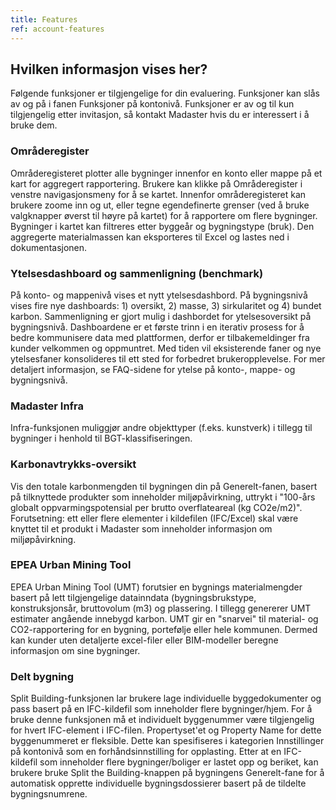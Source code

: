 ```yaml
---
title: Features
ref: account-features
---
```


## Hvilken informasjon vises her?
Følgende funksjoner er tilgjengelige for din evaluering. Funksjoner kan slås av og på i fanen Funksjoner på kontonivå. Funksjoner er av og til kun tilgjengelig etter invitasjon, så kontakt Madaster hvis du er interessert i å bruke dem.

### Områderegister
Områderegisteret plotter alle bygninger innenfor en konto eller mappe på et kart for aggregert rapportering. Brukere kan klikke på Områderegister i venstre navigasjonsmeny for å se kartet. Innenfor områderegisteret kan brukere zoome inn og ut, eller tegne egendefinerte grenser (ved å bruke valgknapper øverst til høyre på kartet) for å rapportere om flere bygninger. Bygninger i kartet kan filtreres etter byggeår og bygningstype (bruk). Den aggregerte materialmassen kan eksporteres til Excel og lastes ned i dokumentasjonen.

### Ytelsesdashboard og sammenligning (benchmark)
På konto- og mappenivå vises et nytt ytelsesdashbord. På bygningsnivå vises fire nye dashboards: 1) oversikt, 2) masse, 3) sirkularitet og 4) bundet karbon. Sammenligning er gjort mulig i dashbordet for ytelsesoversikt på bygningsnivå. Dashboardene er et første trinn i en iterativ prosess for å bedre kommunisere data med plattformen, derfor er tilbakemeldinger fra kunder velkommen og oppmuntret. Med tiden vil eksisterende faner og nye ytelsesfaner konsolideres til ett sted for forbedret brukeropplevelse. For mer detaljert informasjon, se FAQ-sidene for ytelse på konto-, mappe- og bygningsnivå.

### Madaster Infra
Infra-funksjonen muliggjør andre objekttyper (f.eks. kunstverk) i tillegg til bygninger i henhold til BGT-klassifiseringen.

### Karbonavtrykks-oversikt
Vis den totale karbonmengden til bygningen din på Generelt-fanen, basert på tilknyttede produkter som inneholder miljøpåvirkning, uttrykt i "100-års globalt oppvarmingspotensial per brutto overflateareal (kg CO2e/m2)". Forutsetning: ett eller flere elementer i kildefilen (IFC/Excel) skal være knyttet til et produkt i Madaster som inneholder informasjon om miljøpåvirkning.

### EPEA Urban Mining Tool
EPEA Urban Mining Tool (UMT) forutsier en bygnings materialmengder basert på lett tilgjengelige datainndata (bygningsbrukstype, konstruksjonsår, bruttovolum (m3) og plassering. I tillegg genererer UMT estimater angående innebygd karbon. UMT gir en "snarvei" til material- og CO2-rapportering for en bygning, portefølje eller hele kommunen. Dermed kan kunder uten detaljerte excel-filer eller BIM-modeller beregne informasjon om sine bygninger.

### Delt bygning
Split Building-funksjonen lar brukere lage individuelle byggedokumenter og pass basert på en IFC-kildefil som inneholder flere bygninger/hjem. For å bruke denne funksjonen må et individuelt byggenummer være tilgjengelig for hvert IFC-element i IFC-filen. Propertyset'et og Property Name for dette byggenummeret er fleksible. Dette kan spesifiseres i kategorien Innstillinger på kontonivå som en forhåndsinnstilling for opplasting. Etter at en IFC-kildefil som inneholder flere bygninger/boliger er lastet opp og beriket, kan brukere bruke Split the Building-knappen på bygningens Generelt-fane for å automatisk opprette individuelle bygningsdossierer basert på de tildelte bygningsnumrene.
